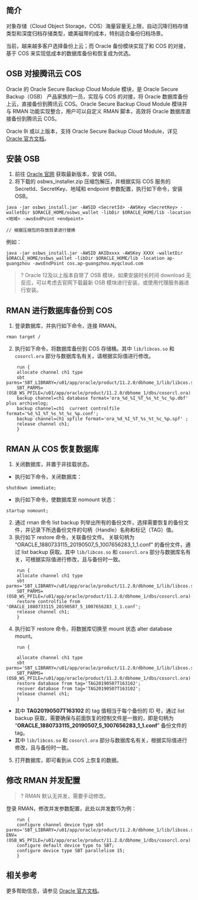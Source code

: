 ## 简介

对象存储（Cloud Object Storage，COS）海量容量无上限，自动沉降归档存储类型和深度归档存储类型，媲美磁带的成本，特别适合备份归档场景。

当前，越来越多客户选择备份上云；而 Oracle 备份模块实现了和 COS 的对接，基于 COS 来实现低成本的数据库备份和恢复成为优选。

## OSB 对接腾讯云 COS

Oracle 的 Oracle Secure Backup Cloud Module 模块，是 Oracle Secure Backup（OSB） 产品家族的一员，实现与 COS 的对接，将 Oracle 数据库备份上云，直接备份到腾讯云 COS。Oracle Secure Backup Cloud Module 模块并与 RMAN 功能实现整合，用户可以自定义 RMAN 脚本，高效将 Oracle 数据库直接备份到腾讯云 COS。

Oracle 9i 或以上版本，支持 Oracle Secure Backup Cloud Module，详见 [Oracle 官方文档](https://docs.oracle.com/en/database/oracle/oracle-database/12.2/rcmrf/oracle-secure-backup-osb-cloud-module.html#GUID-6FCF4FD8-861C-4D52-BB41-32E6EF03789F)。


## 安装 OSB

1. 前往 [Oracle 官网](https://docs.oracle.com/en/database/oracle/oracle-database/12.2/rcmrf/oracle-secure-backup-osb-cloud-module.html#GUID-964AADD2-3405-4476-8698-E9F2133CB5B7) 获取最新版本，安装 OSB。
2. 将下载的 osbws_installer.zip 压缩包解压，并根据实际 COS 服务的 SecretId、SecretKey、地域和 endpoint 参数配置，执行如下命令，安装 OSB。
```
java -jar osbws_install.jar -AWSID <SecretId> -AWSKey <SecretKey> -walletDir $ORACLE_HOME/osbws_wallet -libDir $ORACLE_HOME/lib -location <地域> -awsEndPoint <endpoint>

// 根据压缩包的存放目录进行替换
```
例如：
```
java -jar osbws_install.jar -AWSID AKIDxxxx -AWSKey XXXX -walletDir $ORACLE_HOME/osbws_wallet -libDir $ORACLE_HOME/lib -location ap-guangzhou -awsEndPoint cos.ap-guangzhou.myqcloud.com
```
>? Oracle 12及以上版本自带了 OSB 模块，如果安装时长时间 download 无反应，可以考虑去官网下载最新 OSB 模块进行安装，或使用代理服务器进行安装。
>


## RMAN 进行数据库备份到 COS

1. 登录数据库，并执行如下命令，连接 RMAN。
```
rman target / 
```
2. 执行如下命令，将数据库备份到 COS 存储桶。其中 `lib/libcos.so` 和 `cosorcl.ora` 部分与数据库名有关，请根据实际值进行修改。
```
	run {
	allocate channel ch1 type
	sbt parms='SBT_LIBRARY=/u01/app/oracle/product/11.2.0/dbhome_1/lib/libcos.so,
	SBT_PARMS=(OSB_WS_PFILE=/u01/app/oracle/product/11.2.0/dbhome_1/dbs/cosorcl.ora)';
	backup channel=ch1 database format='ora_%d_%I_%T_%s_%t_%c_%p.dbf' plus archivelog;
	backup channel=ch1  current controlfile  format='%d_%I_%T_%s_%t_%c_%p.conf';
	backup channel=ch1 spfile format='ora_%d_%I_%T_%s_%t_%c_%p.spf' ;
	release channel ch1;
	}
```

## RMAN 从 COS 恢复数据库

1. 关闭数据库，并置于非挂载状态。
 - 执行如下命令，关闭数据库：
```
shutdown immediate;
```
 - 执行如下命令，使数据库至 nomount 状态：
```
startup nomount;
```
2. 通过 rman 命令 list backup 列举出所有的备份文件，选择需要恢复的备份文件，并记录下所选备份文件的句柄（Handle）名称和标记（TAG）值。
3. 执行如下 restore 命令，关联备份文件。
关联句柄为 “ORACLE_1880733115_20190507_5_1007656283_1_1.conf” 的备份文件，通过 list backup 获取。其中 `lib/libcos.so` 和 `cosorcl.ora` 部分与数据库名有关，可根据实际值进行修改，且与备份时一致。
```
	run {
	allocate channel ch1 type
	sbt parms='SBT_LIBRARY=/u01/app/oracle/product/11.2.0/dbhome_1/lib/libcos.so,
	SBT_PARMS=(OSB_WS_PFILE=/u01/app/oracle/product/11.2.0/dbhome_1/dbs/cosorcl.ora)';
	restore controlfile from 'ORACLE_1880733115_20190507_5_1007656283_1_1.conf';
	release channel ch1;
	}
```
4. 执行如下 restore 命令，将数据库切换至 mount 状态 alter database mount。
```
	run {

	allocate channel ch1 type
	sbt parms='SBT_LIBRARY=/u01/app/oracle/product/11.2.0/dbhome_1/lib/libcos.so,
	SBT_PARMS=(OSB_WS_PFILE=/u01/app/oracle/product/11.2.0/dbhome_1/dbs/cosorcl.ora)';
	restore database from tag='TAG20190507T163102';
	recover database from tag='TAG20190507T163102';
	release channel ch1;
	}
```
 - 其中 **TAG20190507T163102** 的 tag 值相当于每个备份的 ID 号，通过 list backup 获取，需要确保与前面恢复的控制文件是一致的，即是句柄为 “**ORACLE_1880733115_20190507_5_1007656283_1_1.conf**” 备份文件的 tag。
 - 其中 `lib/libcos.so` 和 `cosorcl.ora` 部分与数据库名有关，根据实际值进行修改，且与备份时一致。
5. 打开数据库，即可看到从 COS 上恢复的数据。


## 修改 RMAN 并发配置

>? RMAN 默认无并发，需要手动修改。
>

登录 RMAN，修改并发参数配置，此处以并发数15为例：
```
	run {
	configure channel device type sbt parms='SBT_LIBRARY=/u01/app/oracle/product/11.2.0/dbhome_1/lib/libcos.so ENV=(OSB_WS_PFILE=/u01/app/oracle/product/11.2.0/dbhome_1/dbs/cosorcl.ora)';
	configure default device type to SBT;
	configure device type SBT parallelism 15;
	}
```

## 相关参考

更多帮助信息，请参见 [Oracle 官方文档](https://docs.oracle.com/en/database/oracle/oracle-database/12.2/rcmrf/oracle-secure-backup-osb-cloud-module.html#GUID-6FCF4FD8-861C-4D52-BB41-32E6EF03789F)。
